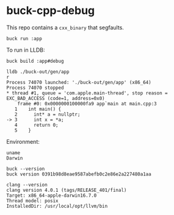 # buck-cpp-debug

This repo contains a `cxx_binary` that segfaults.

```
buck run :app
```

To run in LLDB:

```
buck build :app#debug

lldb ./buck-out/gen/app
r
Process 74070 launched: './buck-out/gen/app' (x86_64)
Process 74070 stopped
* thread #1, queue = 'com.apple.main-thread', stop reason = EXC_BAD_ACCESS (code=1, address=0x0)
    frame #0: 0x0000000100000fa9 app`main at main.cpp:3
   1   	int main() {
   2   	  int* a = nullptr;
-> 3   	  int x = *a;
   4   	  return 0;
   5   	}
```

Environment:

```
uname
Darwin

buck --version
buck version 0391b98d8eae9587abefb0c2e86e2a227480a1aa

clang --version
clang version 4.0.1 (tags/RELEASE_401/final)
Target: x86_64-apple-darwin16.7.0
Thread model: posix
InstalledDir: /usr/local/opt/llvm/bin
```
